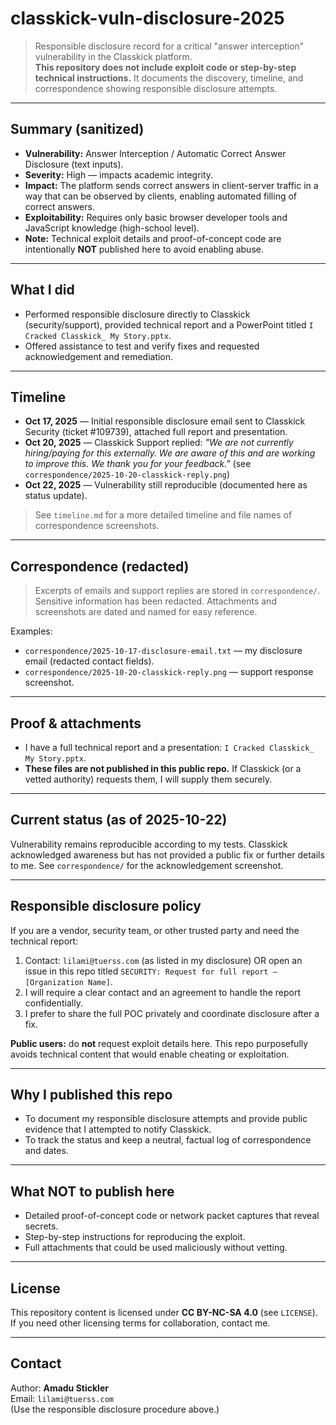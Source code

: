 # classkick-vuln-disclosure-2025

> Responsible disclosure record for a critical "answer interception" vulnerability in the Classkick platform.  
> **This repository does not include exploit code or step-by-step technical instructions.** It documents the discovery, timeline, and correspondence showing responsible disclosure attempts.

---

## Summary (sanitized)
- **Vulnerability:** Answer Interception / Automatic Correct Answer Disclosure (text inputs).  
- **Severity:** High — impacts academic integrity.  
- **Impact:** The platform sends correct answers in client-server traffic in a way that can be observed by clients, enabling automated filling of correct answers.  
- **Exploitability:** Requires only basic browser developer tools and JavaScript knowledge (high-school level).  
- **Note:** Technical exploit details and proof-of-concept code are intentionally **NOT** published here to avoid enabling abuse.

---

## What I did
- Performed responsible disclosure directly to Classkick (security/support), provided technical report and a PowerPoint titled `I Cracked Classkick_ My Story.pptx`.  
- Offered assistance to test and verify fixes and requested acknowledgement and remediation.

---

## Timeline
- **Oct 17, 2025** — Initial responsible disclosure email sent to Classkick Security (ticket #109739), attached full report and presentation.  
- **Oct 20, 2025** — Classkick Support replied: *"We are not currently hiring/paying for this externally. We are aware of this and are working to improve this. We thank you for your feedback."* (see `correspondence/2025-10-20-classkick-reply.png`)  
- **Oct 22, 2025** — Vulnerability still reproducible (documented here as status update).

> See `timeline.md` for a more detailed timeline and file names of correspondence screenshots.

---

## Correspondence (redacted)
> Excerpts of emails and support replies are stored in `correspondence/`. Sensitive information has been redacted. Attachments and screenshots are dated and named for easy reference.

Examples:
- `correspondence/2025-10-17-disclosure-email.txt` — my disclosure email (redacted contact fields).  
- `correspondence/2025-10-20-classkick-reply.png` — support response screenshot.

---

## Proof & attachments
- I have a full technical report and a presentation: `I Cracked Classkick_ My Story.pptx`.  
- **These files are not published in this public repo.** If Classkick (or a vetted authority) requests them, I will supply them securely.

---

## Current status (as of 2025-10-22)
Vulnerability remains reproducible according to my tests. Classkick acknowledged awareness but has not provided a public fix or further details to me. See `correspondence/` for the acknowledgement screenshot.

---

## Responsible disclosure policy
If you are a vendor, security team, or other trusted party and need the technical report:
1. Contact: `lilami@tuerss.com` (as listed in my disclosure) OR open an issue in this repo titled `SECURITY: Request for full report — [Organization Name]`.  
2. I will require a clear contact and an agreement to handle the report confidentially.  
3. I prefer to share the full POC privately and coordinate disclosure after a fix.

**Public users:** do **not** request exploit details here. This repo purposefully avoids technical content that would enable cheating or exploitation.

---

## Why I published this repo
- To document my responsible disclosure attempts and provide public evidence that I attempted to notify Classkick.  
- To track the status and keep a neutral, factual log of correspondence and dates.

---

## What NOT to publish here
- Detailed proof-of-concept code or network packet captures that reveal secrets.  
- Step-by-step instructions for reproducing the exploit.  
- Full attachments that could be used maliciously without vetting.

---

## License
This repository content is licensed under **CC BY-NC-SA 4.0** (see `LICENSE`).  
If you need other licensing terms for collaboration, contact me.

---

## Contact
Author: **Amadu Stickler**  
Email: `lilami@tuerss.com`  
(Use the responsible disclosure procedure above.)

